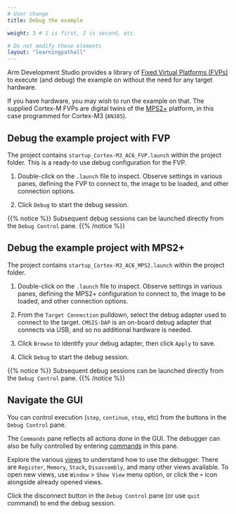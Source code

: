 ```yaml
---
# User change
title: Debug the example

weight: 3 # 1 is first, 2 is second, etc.

# Do not modify these elements
layout: "learningpathall"
---
```

Arm Development Studio provides a library of [Fixed Virtual Platforms (FVPs)](https://developer.arm.com/Tools%20and%20Software/Fixed%20Virtual%20Platforms) to execute (and debug) the example on without the need for any target hardware.

If you have hardware, you may wish to run the example on that. The supplied Cortex-M FVPs are digital twins of the [MPS2+](https://developer.arm.com/Tools%20and%20Software/MPS2%20Plus%20FPGA%20Prototyping%20Board) platform, in this case programmed for Cortex-M3 (`AN385`).

## Debug the example project with FVP

The project contains `startup_Cortex-M3_AC6_FVP.launch` within the project folder. This is a ready-to use debug configuration for the FVP.

1. Double-click on the `.launch` file to inspect. Observe settings in various panes, defining the FVP to connect to, the image to be loaded, and other connection options.

2. Click `Debug` to start the debug session.

{{% notice  %}}
Subsequent debug sessions can be launched directly from the `Debug Control` pane.
{{% /notice %}}

## Debug the example project with MPS2+

The project contains `startup_Cortex-M3_AC6_MPS2.launch` within the project folder.

1. Double-click on the `.launch` file to inspect. Observe settings in various panes, defining the MPS2+ configuration to connect to, the image to be loaded, and other connection options.

2. From the `Target Connection` pulldown, select the debug adapter used to connect to the target. `CMSIS-DAP` is an on-board debug adapter that connects via USB, and so no additional hardware is needed.

3. Click `Browse` to identify your debug adapter, then click `Apply` to save.

4. Click `Debug` to start the debug session.

{{% notice  %}}
Subsequent debug sessions can be launched directly from the `Debug Control` pane.
{{% /notice %}}


## Navigate the GUI

You can control execution (`step`, `continue`, `stop`, etc) from the buttons in the `Debug Control` pane.

The `Commands` pane reflects all actions done in the GUI. The debugger can also be fully controlled by entering [commands](https://developer.arm.com/documentation/101471) in this pane.

Explore the various [views](https://developer.arm.com/documentation/101470/latest/Perspectives-and-Views) to understand how to use the debugger. There are `Register`, `Memory`, `Stack`, `Disassembly`, and many other views available. To open new views, use `Window` > `Show View` menu option, or click the `+` icon alongside already opened views.

Click the disconnect button in the `Debug Control` pane (or use `quit` command) to end the debug session.
